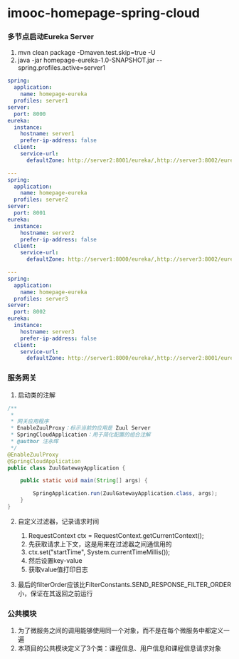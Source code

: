 # imooc-homepage-spring-cloud
### 多节点启动Eureka Server
1. mvn clean package -Dmaven.test.skip=true -U
2. java -jar homepage-eureka-1.0-SNAPSHOT.jar --spring.profiles.active=server1
```yaml
spring:
  application:
    name: homepage-eureka
  profiles: server1
server:
  port: 8000
eureka:
  instance:
    hostname: server1
    prefer-ip-address: false
  client:
    service-url:
      defaultZone: http://server2:8001/eureka/,http://server3:8002/eureka/

---
spring:
  application:
    name: homepage-eureka
  profiles: server2
server:
  port: 8001
eureka:
  instance:
    hostname: server2
    prefer-ip-address: false
  client:
    service-url:
      defaultZone: http://server1:8000/eureka/,http://server3:8002/eureka/

---
spring:
  application:
    name: homepage-eureka
  profiles: server3
server:
  port: 8002
eureka:
  instance:
    hostname: server3
    prefer-ip-address: false
  client:
    service-url:
      defaultZone: http://server1:8000/eureka/,http://server2:8001/eureka/
```

### 服务网关
1. 启动类的注解
```java
/**
 *
 * 网关应用程序
 * EnableZuulProxy：标示当前的应用是 Zuul Server
 * SpringCloudApplication：用于简化配置的组合注解
 * @author 汪永晖
 */
@EnableZuulProxy
@SpringCloudApplication
public class ZuulGatewayApplication {

    public static void main(String[] args) {

        SpringApplication.run(ZuulGatewayApplication.class, args);
    }
}
```
2. 自定义过滤器，记录请求时间
    1. RequestContext ctx = RequestContext.getCurrentContext();
    2. 先获取请求上下文，这是用来在过滤器之间通信用的
    3. ctx.set("startTime", System.currentTimeMillis());
    4. 然后设置key-value
    5. 获取value值打印日志
    
3. 最后的filterOrder应该比FilterConstants.SEND_RESPONSE_FILTER_ORDER小，保证在其返回之前运行

### 公共模块
1. 为了微服务之间的调用能够使用同一个对象，而不是在每个微服务中都定义一遍
2. 本项目的公共模块定义了3个类：课程信息、用户信息和课程信息请求对象

